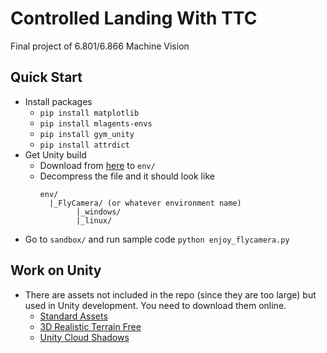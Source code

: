 # Controlled Landing With TTC
Final project of 6.801/6.866 Machine Vision

## Quick Start
* Install packages
  * `pip install matplotlib`
  * `pip install mlagents-envs`
  * `pip install gym_unity`
  * `pip install attrdict`
* Get Unity build
  * Download from [here](https://drive.google.com/drive/folders/1kw6Mc1XH4kpysUhAgfOJmEzQpdKhyrY7?usp=sharing) to `env/`
  * Decompress the file and it should look like
    ```
    env/
      |_FlyCamera/ (or whatever environment name)
            |_windows/
            |_linux/
    ```
* Go to `sandbox/` and run sample code `python enjoy_flycamera.py`

## Work on Unity
* There are assets not included in the repo (since they are too large) but used in Unity development. You need to download them online.
  * [Standard Assets](https://assetstore.unity.com/packages/essentials/asset-packs/standard-assets-for-unity-2018-4-32351)
  * [3D Realistic Terrain Free](https://assetstore.unity.com/packages/3d/environments/landscapes/3d-realistic-terrain-free-182593)
  * [Unity Cloud Shadows](https://github.com/EntroPi-Games/Unity-Cloud-Shadows/)
